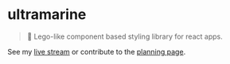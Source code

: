 # ultramarine

> 👾 Lego-like component based styling library for react apps.

See my [live stream](https://www.twitch.tv/jacrobsco) or contribute to the [planning page](https://www.notion.so/onetwothree/Guardian-6a9ee3266b7c4649adf993964029a9a5).